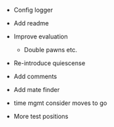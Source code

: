 
* Config logger
* Add readme

* Improve evaluation
  * Double pawns etc.
* Re-introduce quiescense


* Add comments
* Add mate finder
* time mgmt consider moves to go
* More test positions

